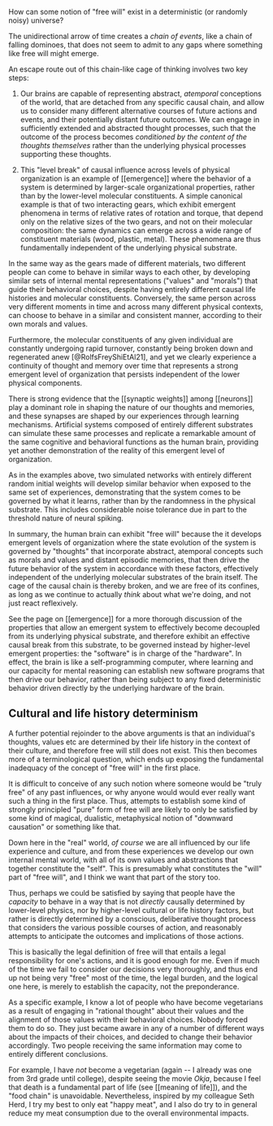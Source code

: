 How can some notion of "free will" exist in a deterministic (or randomly noisy) universe?

The unidirectional arrow of time creates a _chain of events_, like a chain of falling dominoes, that does not seem to admit to any gaps where something like free will might emerge.

An escape route out of this chain-like cage of thinking involves two key steps:

1. Our brains are capable of representing abstract, _atemporal_ conceptions of the world, that are detached from any specific causal chain, and allow us to consider many different alternative courses of future actions and events, and their potentially distant future outcomes. We can engage in sufficiently extended and abstracted thought processes, such that the outcome of the process becomes _conditioned by the content of the thoughts themselves_ rather than the underlying physical processes supporting these thoughts.

2. This "level break" of causal influence across levels of physical organization is an example of [[emergence]] where the behavior of a system is determined by larger-scale organizational properties, rather than by the lower-level molecular constituents. A simple canonical example is that of two interacting gears, which exhibit emergent phenomena in terms of relative rates of rotation and torque, that depend only on the relative sizes of the two gears, and not on their molecular composition: the same dynamics can emerge across a wide range of constituent materials (wood, plastic, metal). These phenomena are thus fundamentally independent of the underlying physical substrate.

In the same way as the gears made of different materials, two different people can come to behave in similar ways to each other, by developing similar sets of internal mental representations ("values" and "morals") that guide their behavioral choices, despite having entirely different causal life histories and molecular constituents. Conversely, the same person across very different moments in time and across many different physical contexts, can choose to behave in a similar and consistent manner, according to their own morals and values.

Furthermore, the molecular constituents of any given individual are constantly undergoing rapid turnover, constantly being broken down and regenerated anew [@RolfsFreyShiEtAl21], and yet we clearly experience a continuity of thought and memory over time that represents a strong emergent level of organization that persists independent of the lower physical components.

There is strong evidence that the [[synaptic weights]] among [[neurons]] play a dominant role in shaping the nature of our thoughts and memories, and these synapses are shaped by our experiences through learning mechanisms. Artificial systems composed of entirely different substrates can simulate these same processes and replicate a remarkable amount of the same cognitive and behavioral functions as the human brain, providing yet another demonstration of the reality of this emergent level of organization.

As in the examples above, two simulated networks with entirely different random initial weights will develop similar behavior when exposed to the same set of experiences, demonstrating that the system comes to be governed by what it learns, rather than by the randomness in the physical substrate. This includes considerable noise tolerance due in part to the threshold nature of neural spiking.

In summary, the human brain can exhibit "free will" because the it develops emergent levels of organization where the state evolution of the system is governed by "thoughts" that incorporate abstract, atemporal concepts such as morals and values and distant episodic memories, that then drive the future behavior of the system in accordance with these factors, effectively independent of the underlying molecular substrates of the brain itself. The cage of the causal chain is thereby broken, and we are free of its confines, as long as we continue to actually _think_ about what we're doing, and not just react reflexively.

See the page on [[emergence]] for a more thorough discussion of the properties that allow an emergent system to effectively become decoupled from its underlying physical substrate, and therefore exhibit an effective causal break from this substrate, to be governed instead by higher-level emergent properties: the "software" is in charge of the "hardware". In effect, the brain is like a self-programming computer, where learning and our capacity for mental reasoning can establish new software programs that then drive our behavior, rather than being subject to any fixed deterministic behavior driven directly by the underlying hardware of the brain.

## Cultural and life history determinism

A further potential rejoinder to the above arguments is that an individual's thoughts, values etc are determined by their life history in the context of their culture, and therefore free will still does not exist. This then becomes more of a terminological question, which ends up exposing the fundamental inadequacy of the concept of "free will" in the first place.

It is difficult to conceive of any such notion where someone would be "truly free" of any past influences, or why anyone would would ever really want such a thing in the first place. Thus, attempts to establish some kind of strongly principled "pure" form of free will are likely to only be satisfied by some kind of magical, dualistic, metaphysical notion of "downward causation" or something like that.

Down here in the "real" world, _of course_ we are all influenced by our life experience and culture, and from these experiences we develop our own internal mental world, with all of its own values and abstractions that together constitute the "self". This is presumably what constitutes the "will" part of "free will", and I think we want that part of the story too.

Thus, perhaps we could be satisfied by saying that people have the _capacity_ to behave in a way that is not _directly_ causally determined by lower-level physics, nor by higher-level cultural or life history factors, but rather is directly determined by a conscious, deliberative thought process that considers the various possible courses of action, and reasonably attempts to anticipate the outcomes and implications of those actions.

This is basically the legal definition of free will that entails a legal responsibility for one's actions, and it is good enough for me. Even if much of the time we fail to consider our decisions very thoroughly, and thus end up not being very "free" most of the time, the legal burden, and the logical one here, is merely to establish the capacity, not the preponderance.

As a specific example, I know a lot of people who have become vegetarians as a result of engaging in "rational thought" about their values and the alignment of those values with their behavioral choices. Nobody forced them to do so. They just became aware in any of a number of different ways about the impacts of their choices, and decided to change their behavior accordingly. Two people receiving the same information may come to entirely different conclusions.

For example, I have _not_ become a vegetarian (again -- I already was one from 3rd grade until college), despite seeing the movie _Okja_, because I feel that death is a fundamental part of life (see [[meaning of life]]), and the "food chain" is unavoidable. Nevertheless, inspired by my colleague Seth Herd, I try my best to only eat "happy meat", and I also do try to in general reduce my meat consumption due to the overall environmental impacts.

